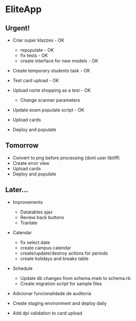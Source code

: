 # EliteApp

## Urgent!

* Criar super klazzes - OK
  * repopulate - OK
  * fix tests - OK
  * create interface for new models - OK

* Create temporary students task - OK
* Test card upload - OK

* Upload norte shopping as a test - OK
  * Change scanner parameters

* Update exam populate script - OK
* Upload cards
* Deploy and populate

## Tomorrow

* Convert to png before processing (dont user libtiff)
* Create error view
* Upload cards
* Deploy and populate


## Later...

* Improvements
  * Datatables ajax
  * Review back buttons
  * Tranlate

* Calendar
  * fix select date
  * create campus calendar
  * create/update/destroy actions for periods
  * create holidays and breaks table

* Schedule
  * Update db changes from schema.mwb to schema.rb
  * Create migration script for sample files

* Adicionar funcionalidade de auditoria
* Create staging environment and deploy daily
* Add dpi validation to card upload

